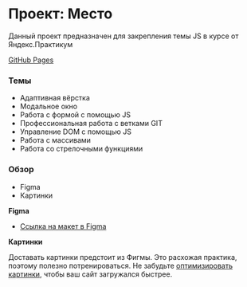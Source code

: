 # Проект: Место
Данный проект предназначен для закрепления темы JS в курсе от Яндекс.Практикум

[GitHub Pages](https://tsharon-byte.github.io/mesto/)

### Темы

* Адаптивная вёрстка
* Модальное окно
* Работа с формой с помощью JS
* Профессиональная работа с ветками GIT
* Управление DOM с помощью JS
* Работа с массивами
* Работа со стрелочными функциями

### Обзор

* Figma
* Картинки

**Figma**

* [Ссылка на макет в Figma](https://www.figma.com/file/2cn9N9jSkmxD84oJik7xL7/JavaScript.-Sprint-4?node-id=0%3A1)

**Картинки**

Доставать картинки предстоит из Фигмы. Это расхожая практика, поэтому полезно потренироваться.
Не забудьте [оптимизировать картинки](https://tinypng.com/), чтобы ваш сайт загружался быстрее.
